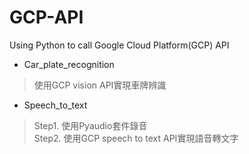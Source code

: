 # GCP-API
Using Python to call Google Cloud Platform(GCP) API

* Car_plate_recognition
> 使用GCP vision API實現車牌辨識

* Speech_to_text
> Step1. 使用Pyaudio套件錄音\
> Step2. 使用GCP speech to text API實現語音轉文字
